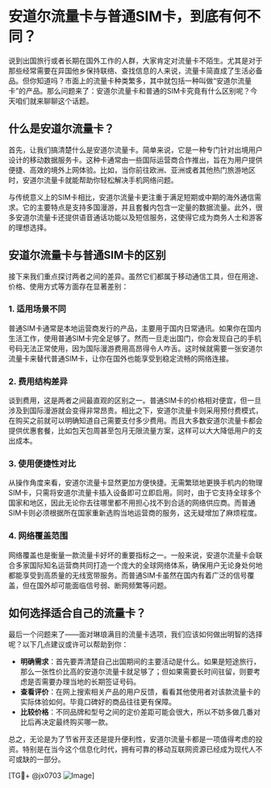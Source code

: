 # 安道尔流量卡与普通SIM卡，到底有何不同？

说到出国旅行或者长期在国外工作的人群，大家肯定对流量卡不陌生。尤其是对于那些经常需要在异国他乡保持联络、查找信息的人来说，流量卡简直成了生活必备品。但你知道吗？市面上的流量卡种类繁多，其中就包括一种叫做“安道尔流量卡”的产品。那么问题来了：安道尔流量卡和普通的SIM卡究竟有什么区别呢？今天咱们就来聊聊这个话题。

## 什么是安道尔流量卡？

首先，让我们搞清楚什么是安道尔流量卡。简单来说，它是一种专门针对出境用户设计的移动数据服务卡。这种卡通常由一些国际运营商合作推出，旨在为用户提供便捷、高效的境外上网体验。比如，当你前往欧洲、亚洲或者其他热门旅游地区时，安道尔流量卡就能帮助你轻松解决手机网络问题。

与传统意义上的SIM卡相比，安道尔流量卡更注重于满足短期或中期的海外通信需求。它的主要特点是支持多国漫游，并且套餐内包含一定量的数据流量。此外，很多安道尔流量卡还提供语音通话功能以及短信服务，这使得它成为商务人士和游客的理想选择。

## 安道尔流量卡与普通SIM卡的区别

接下来我们重点探讨两者之间的差异。虽然它们都属于移动通信工具，但在用途、价格、使用方式等方面存在显著差别：

### 1. 适用场景不同

普通SIM卡通常是本地运营商发行的产品，主要用于国内日常通讯。如果你在国内生活工作，使用普通SIM卡完全足够了。然而一旦走出国门，你会发现自己的手机号码无法正常使用，因为国际漫游费用高昂得令人咋舌。这时候就需要一张安道尔流量卡来替代普通SIM卡，让你在国外也能享受到稳定流畅的网络连接。

### 2. 费用结构差异

谈到费用，这是两者之间最直观的区别之一。普通SIM卡的价格相对便宜，但一旦涉及到国际漫游就会变得非常昂贵。相比之下，安道尔流量卡则采用预付费模式，在购买之前就可以明确知道自己需要支付多少费用。而且大多数安道尔流量卡都会提供优惠套餐，比如包天包周甚至包月无限流量方案，这样可以大大降低用户的支出成本。

### 3. 使用便捷性对比

从操作角度来看，安道尔流量卡显然更加方便快捷。无需繁琐地更换手机内的物理SIM卡，只需将安道尔流量卡插入设备即可立即启用。同时，由于它支持全球多个国家和地区，因此无论你去往哪里都不用担心找不到合适的网络供应商。而普通SIM卡则必须根据所在国家重新选购当地运营商的服务，这无疑增加了麻烦程度。

### 4. 网络覆盖范围

网络覆盖也是衡量一款流量卡好坏的重要指标之一。一般来说，安道尔流量卡会联合多家国际知名运营商共同打造一个庞大的全球网络体系，确保用户无论身处何地都能享受到高质量的无线宽带服务。而普通SIM卡虽然在国内有着广泛的信号覆盖，但在国外却可能面临信号弱、断网频繁等问题。

## 如何选择适合自己的流量卡？

最后一个问题来了——面对琳琅满目的流量卡选项，我们应该如何做出明智的选择呢？以下几点建议或许可以帮助到你：

- **明确需求**：首先要弄清楚自己出国期间的主要活动是什么。如果是短途旅行，那么一张性价比高的安道尔流量卡就足够了；但如果需要长时间驻留，则要考虑是否需要办理当地的长期签证号码。
- **查看评价**：在网上搜索相关产品的用户反馈，看看其他使用者对该款流量卡的实际体验如何。毕竟口碑好的商品往往更有保障。
- **比较价格**：不同品牌和型号之间的定价差距可能会很大，所以不妨多做几番对比后再决定最终购买哪一款。

总之，无论是为了节省开支还是提升便利性，安道尔流量卡都是一项值得考虑的投资。特别是在当今这个信息化时代，拥有可靠的移动互联网资源已经成为现代人不可或缺的一部分。

[TG💪+ @jx0703 ![Image](https://github.com/user-attachments/assets/dbca1d08-cadb-493c-b0ec-ad6f7a83f270)]